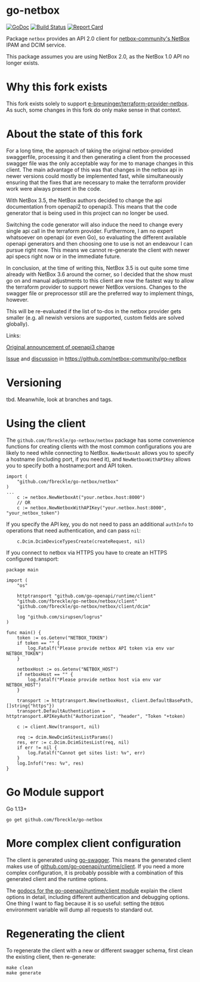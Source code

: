 go-netbox
=========

[![GoDoc](http://godoc.org/github.com/fbreckle/go-netbox?status.svg)](http://godoc.org/github.com/fbreckle/go-netbox) [![Build Status](https://github.com/fbreckle/go-netbox/workflows/main/badge.svg?branch=master)](https://github.com/fbreckle/go-netbox/actions) [![Report Card](https://goreportcard.com/badge/github.com/fbreckle/go-netbox)](https://goreportcard.com/report/github.com/fbreckle/go-netbox)

Package `netbox` provides an API 2.0 client for [netbox-community's NetBox](https://github.com/netbox-community/netbox)
IPAM and DCIM service.

This package assumes you are using NetBox 2.0, as the NetBox 1.0 API no longer exists.


Why this fork exists
====================

This fork exists solely to support [e-breuninger/terraform-provider-netbox](https://github.com/e-breuninger/terraform-provider-netbox). As such, some changes in this fork do only make sense in that context.


About the state of this fork
============================

For a long time, the approach of taking the original netbox-provided swaggerfile, processing it and then generating a client from the processed swagger file was the only acceptable way for me to manage changes in this client.
The main advantage of this was that changes in the netbox api in newer versions could mostly be implemented fast, while simultaneously ensuring that the fixes that are necessary to make the terraform provider work were always present in the code.

With NetBox 3.5, the NetBox authors decided to change the api documentation from openapi2 to openapi3. This means that the code generator that is being used in this project can no longer be used.

Switching the code generator will also induce the need to change every single api call in the terraform provider. Furthermore, I am no expert whatsoever on openapi (or even Go), so evaluating the different available openapi generators and then choosing one to use is not an endeavour I can pursue right now. This means we cannot re-generate the client with newer api specs right now or in the immediate future.

In conclusion, at the time of writing this, NetBox 3.5 is out quite some time already with NetBox 3.6 around the corner, so I decided that the show must go on and manual adjustments to this client are now the fastest way to allow the terraform provider to support newer NetBox versions. Changes to the swagger file or preprocessor still are the preferred way to implement things, however.

This will be re-evaluated if the list of to-dos in the netbox provider gets smaller (e.g. all newish versions are supported, custom fields are solved globally).

Links:

[Original announcement of openapi3 change](https://github.com/netbox-community/netbox/discussions/11808)

[Issue](https://github.com/netbox-community/go-netbox/issues/155) and [discussion](https://github.com/netbox-community/go-netbox/discussions/156) in https://github.com/netbox-community/go-netbox


Versioning
==========

tbd. Meanwhile, look at branches and tags.

Using the client
================

The `github.com/fbreckle/go-netbox/netbox` package has some convenience functions for creating clients with the most common
configurations you are likely to need while connecting to NetBox. `NewNetboxAt` allows you to specify a hostname
(including port, if you need it), and `NewNetboxWithAPIKey` allows you to specify both a hostname:port and API token.

```golang
import (
    "github.com/fbreckle/go-netbox/netbox"
)
...
    c := netbox.NewNetboxAt("your.netbox.host:8000")
    // OR
    c := netbox.NewNetboxWithAPIKey("your.netbox.host:8000", "your_netbox_token")
```

If you specify the API key, you do not need to pass an additional `authInfo` to operations that need authentication, and
can pass `nil`:

```golang
    c.Dcim.DcimDeviceTypesCreate(createRequest, nil)
```

If you connect to netbox via HTTPS you have to create an HTTPS configured transport:

```
package main

import (
	"os"

	httptransport "github.com/go-openapi/runtime/client"
	"github.com/fbreckle/go-netbox/netbox/client"
	"github.com/fbreckle/go-netbox/netbox/client/dcim"

	log "github.com/sirupsen/logrus"
)

func main() {
	token := os.Getenv("NETBOX_TOKEN")
	if token == "" {
		log.Fatalf("Please provide netbox API token via env var NETBOX_TOKEN")
	}

	netboxHost := os.Getenv("NETBOX_HOST")
	if netboxHost == "" {
		log.Fatalf("Please provide netbox host via env var NETBOX_HOST")
	}

	transport := httptransport.New(netboxHost, client.DefaultBasePath, []string{"https"})
	transport.DefaultAuthentication = httptransport.APIKeyAuth("Authorization", "header", "Token "+token)

	c := client.New(transport, nil)

	req := dcim.NewDcimSitesListParams()
	res, err := c.Dcim.DcimSitesList(req, nil)
	if err != nil {
		log.Fatalf("Cannot get sites list: %v", err)
	}
	log.Infof("res: %v", res)
}
```

Go Module support
================

Go 1.13+

`go get github.com/fbreckle/go-netbox`


More complex client configuration
=================================

The client is generated using [go-swagger](https://github.com/go-swagger/go-swagger). This means the generated client
makes use of [github.com/go-openapi/runtime/client](https://godoc.org/github.com/go-openapi/runtime/client). If you need
a more complex configuration, it is probably possible with a combination of this generated client and the runtime
options.

The [godocs for the go-openapi/runtime/client module](https://godoc.org/github.com/go-openapi/runtime/client) explain
the client options in detail, including different authentication and debugging options. One thing I want to flag because
it is so useful: setting the `DEBUG` environment variable will dump all requests to standard out.

Regenerating the client
=======================

To regenerate the client with a new or different swagger schema, first clean the existing client, then re-generate:

```
make clean
make generate
```
